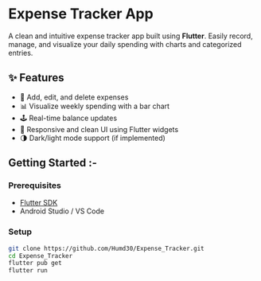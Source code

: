 # Expense Tracker App

A clean and intuitive expense tracker app built using **Flutter**. Easily record, manage, and visualize your daily spending with charts and categorized entries.

## ✨ Features

- 📌 Add, edit, and delete expenses
- 📊 Visualize weekly spending with a bar chart
- 🕹️ Real-time balance updates
- 🎨 Responsive and clean UI using Flutter widgets
- 🌗 Dark/light mode support (if implemented)


## Getting Started :-

### Prerequisites

- [Flutter SDK](https://docs.flutter.dev/get-started/install)
- Android Studio / VS Code

### Setup

```bash
git clone https://github.com/Humd30/Expense_Tracker.git
cd Expense_Tracker
flutter pub get
flutter run

